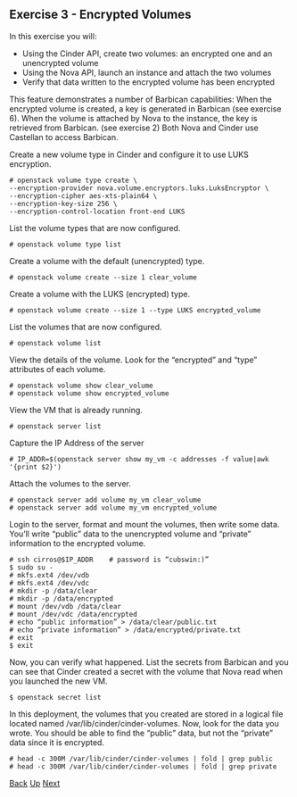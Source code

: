 ## Exercise 3 - Encrypted Volumes
In this exercise you will:
- Using the Cinder API, create two volumes: an encrypted one and an unencrypted volume
- Using the Nova API, launch an instance and attach the two volumes
- Verify that data written to the encrypted volume has been encrypted

This feature demonstrates a number of Barbican capabilities:
When the encrypted volume is created, a key is generated in Barbican (see exercise 6).
When the volume is attached by Nova to the instance, the key is retrieved from Barbican. (see exercise 2)
Both Nova and Cinder use Castellan to access Barbican.

Create a new volume type in Cinder and configure it to use LUKS encryption.

    # openstack volume type create \
    --encryption-provider nova.volume.encryptors.luks.LuksEncryptor \
    --encryption-cipher aes-xts-plain64 \
    --encryption-key-size 256 \
    --encryption-control-location front-end LUKS

List the volume types that are now configured.

    # openstack volume type list

Create a volume with the default (unencrypted) type.

    # openstack volume create --size 1 clear_volume

Create a volume with the LUKS (encrypted) type.

    # openstack volume create --size 1 --type LUKS encrypted_volume

List the volumes that are now configured.

    # openstack volume list

View the details of the volume.  Look for the “encrypted” and “type” attributes of each volume.

    # openstack volume show clear_volume
    # openstack volume show encrypted_volume

View the VM that is already running.

    # openstack server list

Capture the IP Address of the server

    # IP_ADDR=$(openstack server show my_vm -c addresses -f value|awk '{print $2}')

Attach the volumes to the server.

    # openstack server add volume my_vm clear_volume
    # openstack server add volume my_vm encrypted_volume

Login to the server, format and mount the volumes, then write some data.  You’ll write “public” data to the unencrypted volume and “private” information to the encrypted volume.

    # ssh cirros@$IP_ADDR    # password is “cubswin:)”
    $ sudo su -
    # mkfs.ext4 /dev/vdb
    # mkfs.ext4 /dev/vdc
    # mkdir -p /data/clear
    # mkdir -p /data/encrypted
    # mount /dev/vdb /data/clear
    # mount /dev/vdc /data/encrypted
    # echo “public information” > /data/clear/public.txt
    # echo “private information” > /data/encrypted/private.txt
    # exit
    $ exit

Now, you can verify what happened.  List the secrets from Barbican and you can see that Cinder created a secret with the volume that Nova read when you launched the new VM.

    $ openstack secret list

In this deployment, the volumes that you created are stored in a logical file located named /var/lib/cinder/cinder-volumes.  Now, look for the data you wrote.  You should be able to find the “public” data, but not the “private” data since it is encrypted.

    # head -c 300M /var/lib/cinder/cinder-volumes | fold | grep public
    # head -c 300M /var/lib/cinder/cinder-volumes | fold | grep private


[Back](Exercise_02_Symmetric_Enrcryption_Keys.md) [Up](../README.md) [Next](Exercise_04_Image_Verification.md)
